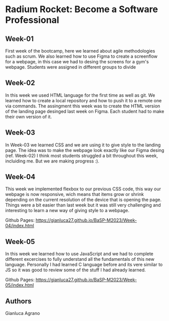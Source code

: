 # Radium Rocket: Become a Software Professional

## Week-01
First week of the bootcamp, here we learned about agile methodologies such as scrum. 
We also learned how to use Figma to create a screenflow for a webpage, in this case 
we had to desing the screens for a gym's webpage. Students were assigned in different
groups to divide

## Week-02
In this week we used HTML language for the first time as well as git. We learned how
to create a local repository and how to push it to a remote one via commands. The 
assingment this week was to create the HTML version of the landing page desinged last
week on Figma. Each student had to make their own version of it.

## Week-03
In Week-03 we learned CSS and we are using it to give style to the landing page. 
The idea was to make the webpage look exactly like our Figma desing (ref. Week-02)
I think most students struggled a bit throughout this week, incluiding me. But
we are making progress :).

## Week-04
This week we implemented flexbox to our previous CSS code, this way our webpage is
now responsive, wich means that items grow or shrink depending on the current 
resolution of the device that is opening the page. Things were a bit easier than last 
week but it was still very challenging and interesting to learn a new way of giving
style to a webpage.

Github Pages: https://gianluca27.github.io/BaSP-M2023/Week-04/index.html

## Week-05
In this week we learned how to use JavaScript and we had to complete different
excercises to fully understand all the fundamentals of this new language. Personally
I had learned C language before and its vere similar to JS so it was good to review
some of the stuff I had already learned.

Github Pages: https://gianluca27.github.io/BaSP-M2023/Week-05/index.html

## Authors
Gianluca Agrano